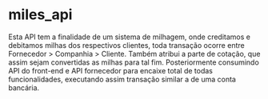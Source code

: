 # miles_api
Esta API tem a finalidade de um sistema de milhagem, onde creditamos e debitamos milhas dos respectivos clientes, toda transação ocorre entre Fornecedor > Companhia > Cliente. Também atribui a parte de cotação, que assim sejam convertidas as milhas para tal fim. Posteriormente consumindo API do front-end e API fornecedor para encaixe total de todas funcionalidades, executando assim transação similar a de uma conta bancária. 
